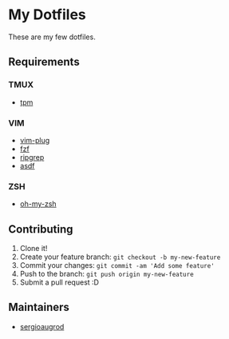 My Dotfiles
======

These are my few dotfiles.

## Requirements

### TMUX

* [tpm](https://github.com/tmux-plugins/tpm)

### VIM

* [vim-plug](https://github.com/junegunn/vim-plug)
* [fzf](https://github.com/junegunn/fzf)
* [ripgrep](https://github.com/BurntSushi/ripgrep)
* [asdf](https://github.com/asdf-vm/asdf)

### ZSH

* [oh-my-zsh](https://github.com/robbyrussell/oh-my-zsh)

## Contributing

1. Clone it!
2. Create your feature branch: `git checkout -b my-new-feature`
3. Commit your changes: `git commit -am 'Add some feature'`
4. Push to the branch: `git push origin my-new-feature`
5. Submit a pull request :D

## Maintainers

* [sergioaugrod](https://github.com/sergioaugrod)
